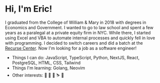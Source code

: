 # Hi, I'm Eric!

I graduated from the College of William & Mary in 2018 with degrees in Economics and Government. I wanted to go to law school and spent a few years as a paralegal at a private equity firm in NYC. While there, I started using Excel and VBA to automate internal processes and quickly fell in love with programming. I decided to switch careers and did a batch at the [Recurse Center](https://recurse.com). Now I'm looking for a job as a software engineer!

- Things I can do: JavaScript, TypeScript, Python, NextJS, React, PostgreSQL, HTML, CSS, Tailwind
- Things I'm learning: Golang, Neovim
- Other interests: 📖 🎸 🎹 ⛷️ 🛫
